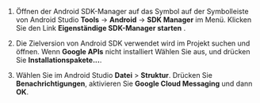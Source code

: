 1. Öffnen der Android SDK-Manager auf das Symbol auf der Symbolleiste von Android Studio **Tools** -> **Android** -> **SDK Manager** im Menü. Klicken Sie den Link **Eigenständige SDK-Manager starten** .

2. Die Zielversion von Android SDK verwendet wird im Projekt suchen und öffnen. Wenn **Google APIs** nicht installiert Wählen Sie aus, und drücken Sie **Installationspakete...**.

3. Wählen Sie im Android Studio **Datei** > **Struktur**. Drücken Sie **Benachrichtigungen**, aktivieren Sie **Google Cloud Messaging** und dann **OK**.

<!--
3. Open **AndroidManifest.xml** and add this tag to the *application* tag.

        <meta-data android:name="com.google.android.gms.version"
            android:value="@integer/google_play_services_version" />
-->
